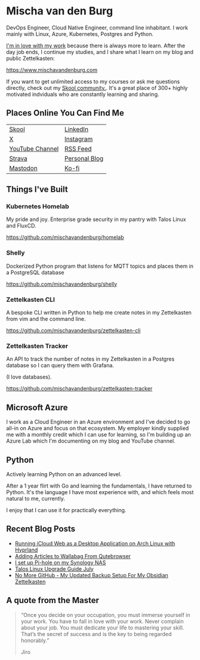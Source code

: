 # Mischa van den Burg

DevOps Engineer, Cloud Native Engineer, command line inhabitant. I work mainly with Linux, Azure, Kubernetes, Postgres and Python.

[I'm in love with my work](https://mischavandenburg.com/zet/articles/jiro-sushi/) because there is always more to learn. After the day job ends, I continue my studies, and I share what I learn on my blog and public Zettelkasten:

<https://www.mischavandenburg.com>

If you want to get unlimited access to my courses or ask me questions directly, check out my [Skool community.](https://mischavandenburg.com/skool). It's a great place of 300+ highly motivated indviduals who are constantly learning and sharing.

## Places Online You Can Find Me

|                                                                             |                                                          |
| --------------------------------------------------------------------------- | -------------------------------------------------------- |
| [Skool](https://mischavandenburg.com/skool)                                 | [LinkedIn](https://www.linkedin.com/in/mischavandenburg) |
| [X](https://twitter.com/mischa_vdburg)                                      | [Instagram](https://www.instagram.com/mischavandenburg)  |
| [YouTube Channel](https://www.youtube.com/channel/UCDAck-gFPTrgTx_qp59-bQA) | [RSS Feed](https://mischavandenburg.com/index.xml)       |
| [Strava](https://www.strava.com/athletes/116768345)                         | [Personal Blog](https://mischavandenburg.blog)           |
| [Mastodon](https://toot.community/@mischavandenburg)                        | [Ko-fi](https://ko-fi.com/mischavandenburg)              |

## Things I've Built

### Kubernetes Homelab

My pride and joy. Enterprise grade security in my pantry with Talos Linux and FluxCD.

<https://github.com/mischavandenburg/homelab>

### Shelly

Dockerized Python program that listens for MQTT topics and places them in a PostgreSQL database

<https://github.com/mischavandenburg/shelly>

### Zettelkasten CLI

A bespoke CLI written in Python to help me create notes in my Zettelkasten from vim and the command line.

<https://github.com/mischavandenburg/zettelkasten-cli>

### Zettelkasten Tracker

An API to track the number of notes in my Zettelkasten in a Postgres database so I can query them with Grafana.

(I love databases).

<https://github.com/mischavandenburg/zettelkasten-tracker>

## Microsoft Azure

I work as a Cloud Engineer in an Azure environment and I've decided to go all-in on Azure and focus on that ecosystem. My employer kindly supplied me with a monthly credit which I can use for learning, so I'm building up an Azure Lab which I'm documenting on my blog and YouTube channel.

## Python

Actively learning Python on an advanced level.

After a 1 year flirt with Go and learning the fundamentals, I have returned to Python. It's the language I have most experience with, and which feels most natural to me, currently.

I enjoy that I can use it for practically everything.

## Recent Blog Posts

<!-- BLOG-POST-LIST:START -->
- [Running iCloud Web as a Desktop Application on Arch Linux with Hyprland](https://mischavandenburg.com/zet/running-icloud-web-as-a-desktop-application-on-arch-linux-with-hyprland/)
- [Adding Articles to Wallabag From Qutebrowser](https://mischavandenburg.com/zet/adding-articles-to-wallabag-with-qutebrowser/)
- [I set up Pi-hole on my Synology NAS](https://mischavandenburg.com/zet/i-set-up-pi-hole-on-my-synology-nas/)
- [Talos Linux Upgrade Guide July](https://mischavandenburg.com/zet/talos-linux-upgrade-guide-july/)
- [No More GitHub - My Updated Backup Setup For My Obsidian Zettelkasten](https://mischavandenburg.com/zet/my-updated-backup-setup-for-my-obsidian-zetelkasten/)
<!-- BLOG-POST-LIST:END -->

## A quote from the Master

> “Once you decide on your occupation, you must immerse yourself in your work. You have to fall in love with your work. Never complain about your job. You must dedicate your life to mastering your skill. That’s the secret of success and is the key to being regarded honorably.”
>
> Jiro
